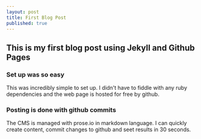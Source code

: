 ```yaml
---
layout: post
title: First Blog Post
published: true
---
```


## This is my first blog post using Jekyll and Github Pages
### Set up was so easy
This was incredibly simple to set up. I didn't have to fiddle with any ruby dependencies and the web page is hosted for free by github.
### Posting is done with github commits
The CMS is managed with prose.io in markdown language. I can quickly create content, commit changes to github and seet results in 30 seconds.
